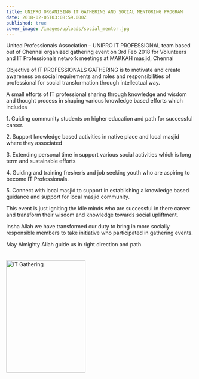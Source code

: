 ```yaml
---
title: UNIPRO ORGANISING IT GATHERING AND SOCIAL MENTORING PROGRAM	
date: 2018-02-05T03:08:59.000Z
published: true
cover_image: /images/uploads/social_mentor.jpg
---
```


<p>United Professionals Association – UNIPRO IT PROFESSIONAL team based out of Chennai  organized gathering event on 3rd Feb 2018  for Volunteers and  IT Professionals network meetings at MAKKAH masjid, Chennai</p>
<p>Objective of  IT PROFESSIONALS GATHERING is to motivate and create awareness on social requirements and roles and responsibilities of professional for social transformation through intellectual way.</p>
<p>A small efforts of IT  professional sharing through knowledge and wisdom and thought process in shaping various knowledge based efforts which includes</p>
<p>1. Guiding community students on higher education and path for successful career.</p>
<p>2. Support knowledge based activities in native place and local masjid where they associated</p>
<p>3. Extending personal time in support various social activities which is long term and sustainable efforts</p>
<p>4. Guiding and training fresher’s and job seeking youth who are aspiring to become IT Professionals.</p>
<p>5. Connect with local masjid to support in  establishing a knowledge based guidance and support for local masjid community. </p>
<p>This event is just igniting the idle minds who are successful in there career and transform their wisdom and knowledge towards social upliftment. </p>
<p>Insha Allah we have transformed our duty to bring in more socially responsible members to take initiative who participated in gathering events.</p>
<p>May Almighty Allah guide us in right direction and path.<br>
<br><br>
<img src="http://uni-pro.org/wp-content/uploads/2018/02/IMG-20180204-WA0002-212x300.jpg" alt="IT Gathering" width="212" height="300" class="alignnone size-medium wp-image-327" srcset="http://uni-pro.org/wp-content/uploads/2018/02/IMG-20180204-WA0002-212x300.jpg 212w, http://uni-pro.org/wp-content/uploads/2018/02/IMG-20180204-WA0002-768x1086.jpg 768w, http://uni-pro.org/wp-content/uploads/2018/02/IMG-20180204-WA0002-724x1024.jpg 724w, http://uni-pro.org/wp-content/uploads/2018/02/IMG-20180204-WA0002.jpg 905w" sizes="(max-width: 212px) 100vw, 212px"></p>